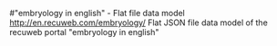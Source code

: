 #"embryology in english" - Flat file data model
http://en.recuweb.com/embryology/
Flat JSON file data model of the recuweb portal "embryology in english"
